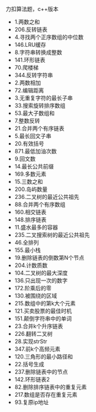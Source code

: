 力扣算法题，c++版本
- 1.两数之和
- 206.反转链表
- 4.寻找两个正序数组的中位数
- 146.LRU缓存
- 8.字符串转换成整数
- 141.环形链表
- 70.爬楼梯
- 344.反转字符串
- 2.两数相加
- 72.编辑距离
- 3.无重复字符的最长子串
- 33.搜索旋转排序数组
- 53.最大子数组和
- 7.整数反转
- 21.合并两个有序链表
- 5.最长回文子串
- 20.有效括号
- 871.最低加油次数
- 9.回文数
- 14.最长公共前缀
- 169.多数元素
- 15.三数之和
- 200.岛屿数量
- 236.二叉树的最近公共祖先
- 88.合并两个有序数组
- 160.相交链表
- 148.排序链表
- 11.盛水最多的容器
- 235.二叉搜索树的最近公共祖先
- 46.全排列
- 155.最小栈
- 19.删除链表的倒数第N个节点
- 204.计数质数
- 104.二叉树的最大深度
- 136.只出现一次的数字
- 172.阶乘后的零
- 130.被围绕的区域
- 215.数组中的第k大个元素
- 121.买卖股票的最佳时机
- 151.颠倒字符串中的单词
- 23.合并k个升序链表
- 226.翻转二叉树
- 28.实现strStr
- 347.前k个高频元素
- 120.三角形的最小路径和
- 22.括号生成
- 237.删除链表中的节点
- 142.环形链表2
- 82.删除排序链表中的重复元素
- 217.数组是否存在重复元素
- 93.复原ip地址
